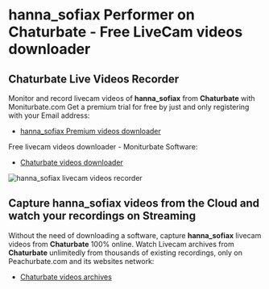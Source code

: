 # hanna_sofiax Performer on Chaturbate - Free LiveCam videos downloader

## Chaturbate Live Videos Recorder

Monitor and record livecam videos of **hanna_sofiax** from **Chaturbate** with Moniturbate.com
Get a premium trial for free by just and only registering with your Email address:
* [hanna_sofiax Premium videos downloader](https://moniturbate.com/request-demo-licence-key.html)

Free livecam videos downloader - Moniturbate Software:
* [Chaturbate videos downloader](https://moniturbate.com/moniturbate-download-software.html)

![hanna_sofiax livecam videos recorder](https://peachurnet.com/templates/moniturbate-software.png)


## Capture hanna_sofiax videos from the Cloud and watch your recordings on Streaming

Without the need of downloading a software, capture **hanna_sofiax** livecam videos from **Chaturbate** 100% online.
Watch Livecam archives from **Chaturbate** unlimitedly from thousands of existing recordings, only on Peachurbate.com and its websites network:
* [Chaturbate videos archives](https://peachurnet.com/)